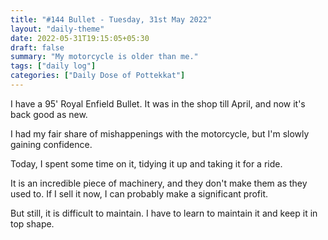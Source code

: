```yaml
---
title: "#144 Bullet - Tuesday, 31st May 2022"
layout: "daily-theme"
date: 2022-05-31T19:15:05+05:30
draft: false
summary: "My motorcycle is older than me."
tags: ["daily log"]
categories: ["Daily Dose of Pottekkat"]
---
```


I have a 95' Royal Enfield Bullet. It was in the shop till April, and now it's back good as new.

I had my fair share of mishappenings with the motorcycle, but I'm slowly gaining confidence.

Today, I spent some time on it, tidying it up and taking it for a ride.

It is an incredible piece of machinery, and they don't make them as they used to. If I sell it now, I can probably make a significant profit.

But still, it is difficult to maintain. I have to learn to maintain it and keep it in top shape.
